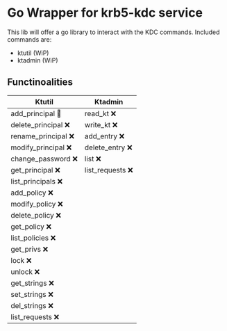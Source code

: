 # Go Wrapper for krb5-kdc service
This lib will offer a go library to interact with the KDC commands.
Included commands are:
* ktutil (WiP)
* ktadmin (WiP)

## Functinoalities
| Ktutil | Ktadmin |
| --- | --- |
| add_principal :hammer: | read_kt :x: |
| delete_principal :x:  | write_kt :x:  |
| rename_principal :x:  | add_entry :x: |
| modify_principal :x:  | delete_entry :x: |
| change_password  :x: |  list :x:|
| get_principal :x:  | list_requests  :x: |
| list_principals :x:  |   |
| add_policy :x:  |   |
| modify_policy :x: |   |
| delete_policy :x:  |   |
| get_policy  :x:  |   |
| list_policies :x:  |   |
| get_privs :x:  |   |
| lock :x:  |   |
| unlock :x:  |   |
| get_strings :x:  |   |
| set_strings :x: |   |
| del_strings :x: |   |
|  list_requests :x: |   |